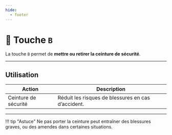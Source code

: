```yaml
---
hide:
  - footer
---
```


# 🔘 Touche `B`

La touche `B` permet de **mettre ou retirer la ceinture de sécurité**.

---

## Utilisation

| Action              | Description                                            |
|---------------------|--------------------------------------------------------|
| Ceinture de sécurité | Réduit les risques de blessures en cas d’accident.     |

---

!!! tip "Astuce"
    Ne pas porter la ceinture peut entraîner des blessures graves, ou des amendes dans certaines situations.
